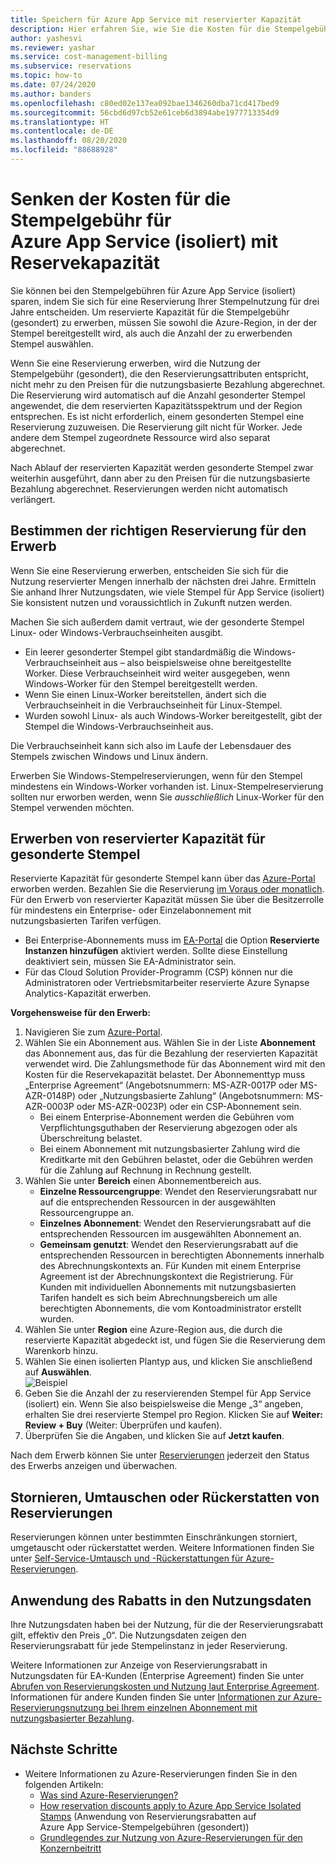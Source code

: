 ```yaml
---
title: Speichern für Azure App Service mit reservierter Kapazität
description: Hier erfahren Sie, wie Sie die Kosten für die Stempelgebühr für Azure App Service (isoliert) mit Reservekapazität senken können.
author: yashesvi
ms.reviewer: yashar
ms.service: cost-management-billing
ms.subservice: reservations
ms.topic: how-to
ms.date: 07/24/2020
ms.author: banders
ms.openlocfilehash: c80ed02e137ea092bae1346260dba71cd417bed9
ms.sourcegitcommit: 56cbd6d97cb52e61ceb6d3894abe1977713354d9
ms.translationtype: HT
ms.contentlocale: de-DE
ms.lasthandoff: 08/20/2020
ms.locfileid: "88688928"
---
```

# <a name="save-costs-for-azure-app-service-isolated-stamp-fee-with-reserved-capacity"></a>Senken der Kosten für die Stempelgebühr für Azure App Service (isoliert) mit Reservekapazität

Sie können bei den Stempelgebühren für Azure App Service (isoliert) sparen, indem Sie sich für eine Reservierung Ihrer Stempelnutzung für drei Jahre entscheiden. Um reservierte Kapazität für die Stempelgebühr (gesondert) zu erwerben, müssen Sie sowohl die Azure-Region, in der der Stempel bereitgestellt wird, als auch die Anzahl der zu erwerbenden Stempel auswählen.

Wenn Sie eine Reservierung erwerben, wird die Nutzung der Stempelgebühr (gesondert), die den Reservierungsattributen entspricht, nicht mehr zu den Preisen für die nutzungsbasierte Bezahlung abgerechnet. Die Reservierung wird automatisch auf die Anzahl gesonderter Stempel angewendet, die dem reservierten Kapazitätsspektrum und der Region entsprechen. Es ist nicht erforderlich, einem gesonderten Stempel eine Reservierung zuzuweisen. Die Reservierung gilt nicht für Worker. Jede andere dem Stempel zugeordnete Ressource wird also separat abgerechnet.

Nach Ablauf der reservierten Kapazität werden gesonderte Stempel zwar weiterhin ausgeführt, dann aber zu den Preisen für die nutzungsbasierte Bezahlung abgerechnet. Reservierungen werden nicht automatisch verlängert.

## <a name="determine-the-right-reservation-to-purchase"></a>Bestimmen der richtigen Reservierung für den Erwerb

Wenn Sie eine Reservierung erwerben, entscheiden Sie sich für die Nutzung reservierter Mengen innerhalb der nächsten drei Jahre. Ermitteln Sie anhand Ihrer Nutzungsdaten, wie viele Stempel für App Service (isoliert) Sie konsistent nutzen und voraussichtlich in Zukunft nutzen werden.

Machen Sie sich außerdem damit vertraut, wie der gesonderte Stempel Linux- oder Windows-Verbrauchseinheiten ausgibt.

- Ein leerer gesonderter Stempel gibt standardmäßig die Windows-Verbrauchseinheit aus – also beispielsweise ohne bereitgestellte Worker. Diese Verbrauchseinheit wird weiter ausgegeben, wenn Windows-Worker für den Stempel bereitgestellt werden.
- Wenn Sie einen Linux-Worker bereitstellen, ändert sich die Verbrauchseinheit in die Verbrauchseinheit für Linux-Stempel.
- Wurden sowohl Linux- als auch Windows-Worker bereitgestellt, gibt der Stempel die Windows-Verbrauchseinheit aus.

Die Verbrauchseinheit kann sich also im Laufe der Lebensdauer des Stempels zwischen Windows und Linux ändern.

Erwerben Sie Windows-Stempelreservierungen, wenn für den Stempel mindestens ein Windows-Worker vorhanden ist. Linux-Stempelreservierung sollten nur erworben werden, wenn Sie _ausschließlich_ Linux-Worker für den Stempel verwenden möchten.

## <a name="buy-isolated-stamp-reserved-capacity"></a>Erwerben von reservierter Kapazität für gesonderte Stempel

Reservierte Kapazität für gesonderte Stempel kann über das [Azure-Portal](https://portal.azure.com/#blade/Microsoft_Azure_Reservations/CreateBlade/referrer/documentation/filters/%7B%22reservedResourceType%22%3A%22AppService%22%7D) erworben werden. Bezahlen Sie die Reservierung [im Voraus oder monatlich](monthly-payments-reservations.md). Für den Erwerb von reservierter Kapazität müssen Sie über die Besitzerrolle für mindestens ein Enterprise- oder Einzelabonnement mit nutzungsbasierten Tarifen verfügen.

- Bei Enterprise-Abonnements muss im [EA-Portal](https://ea.azure.com/) die Option **Reservierte Instanzen hinzufügen** aktiviert werden. Sollte diese Einstellung deaktiviert sein, müssen Sie EA-Administrator sein.
- Für das Cloud Solution Provider-Programm (CSP) können nur die Administratoren oder Vertriebsmitarbeiter reservierte Azure Synapse Analytics-Kapazität erwerben.

**Vorgehensweise für den Erwerb:**

1. Navigieren Sie zum [Azure-Portal](https://portal.azure.com/#blade/Microsoft_Azure_Reservations/CreateBlade/referrer/documentation/filters/%7B%22reservedResourceType%22%3A%22AppService%22%7D).
1. Wählen Sie ein Abonnement aus. Wählen Sie in der Liste **Abonnement** das Abonnement aus, das für die Bezahlung der reservierten Kapazität verwendet wird. Die Zahlungsmethode für das Abonnement wird mit den Kosten für die Reservekapazität belastet. Der Abonnementtyp muss „Enterprise Agreement“ (Angebotsnummern: MS-AZR-0017P oder MS-AZR-0148P) oder „Nutzungsbasierte Zahlung“ (Angebotsnummern: MS-AZR-0003P oder MS-AZR-0023P) oder ein CSP-Abonnement sein.
    - Bei einem Enterprise-Abonnement werden die Gebühren vom Verpflichtungsguthaben der Reservierung abgezogen oder als Überschreitung belastet.
    - Bei einem Abonnement mit nutzungsbasierter Zahlung wird die Kreditkarte mit den Gebühren belastet, oder die Gebühren werden für die Zahlung auf Rechnung in Rechnung gestellt.
1. Wählen Sie unter **Bereich** einen Abonnementbereich aus.
    - **Einzelne Ressourcengruppe**: Wendet den Reservierungsrabatt nur auf die entsprechenden Ressourcen in der ausgewählten Ressourcengruppe an.
    - **Einzelnes Abonnement**: Wendet den Reservierungsrabatt auf die entsprechenden Ressourcen im ausgewählten Abonnement an.
    - **Gemeinsam genutzt**: Wendet den Reservierungsrabatt auf die entsprechenden Ressourcen in berechtigten Abonnements innerhalb des Abrechnungskontexts an. Für Kunden mit einem Enterprise Agreement ist der Abrechnungskontext die Registrierung. Für Kunden mit individuellen Abonnements mit nutzungsbasierten Tarifen handelt es sich beim Abrechnungsbereich um alle berechtigten Abonnements, die vom Kontoadministrator erstellt wurden.
1. Wählen Sie unter **Region** eine Azure-Region aus, die durch die reservierte Kapazität abgedeckt ist, und fügen Sie die Reservierung dem Warenkorb hinzu.
1. Wählen Sie einen isolierten Plantyp aus, und klicken Sie anschließend auf **Auswählen**.  
    ![Beispiel ](./media/prepay-app-service-isolated-stamp/app-service-isolated-stamp-select.png)
1. Geben Sie die Anzahl der zu reservierenden Stempel für App Service (isoliert) ein. Wenn Sie also beispielsweise die Menge „3“ angeben, erhalten Sie drei reservierte Stempel pro Region. Klicken Sie auf **Weiter: Review + Buy** (Weiter: Überprüfen und kaufen).
1. Überprüfen Sie die Angaben, und klicken Sie auf **Jetzt kaufen**.

Nach dem Erwerb können Sie unter [Reservierungen](https://portal.azure.com/#blade/Microsoft_Azure_Reservations/ReservationsBrowseBlade) jederzeit den Status des Erwerbs anzeigen und überwachen.

## <a name="cancel-exchange-or-refund-reservations"></a>Stornieren, Umtauschen oder Rückerstatten von Reservierungen

Reservierungen können unter bestimmten Einschränkungen storniert, umgetauscht oder rückerstattet werden. Weitere Informationen finden Sie unter [Self-Service-Umtausch und -Rückerstattungen für Azure-Reservierungen](exchange-and-refund-azure-reservations.md).

## <a name="discount-application-shown-in-usage-data"></a>Anwendung des Rabatts in den Nutzungsdaten

Ihre Nutzungsdaten haben bei der Nutzung, für die der Reservierungsrabatt gilt, effektiv den Preis „0“. Die Nutzungsdaten zeigen den Reservierungsrabatt für jede Stempelinstanz in jeder Reservierung.

Weitere Informationen zur Anzeige von Reservierungsrabatt in Nutzungsdaten für EA-Kunden (Enterprise Agreement) finden Sie unter [Abrufen von Reservierungskosten und Nutzung laut Enterprise Agreement](understand-reserved-instance-usage-ea.md). Informationen für andere Kunden finden Sie unter [Informationen zur Azure-Reservierungsnutzung bei Ihrem einzelnen Abonnement mit nutzungsbasierter Bezahlung](understand-reserved-instance-usage.md).

## <a name="next-steps"></a>Nächste Schritte

- Weitere Informationen zu Azure-Reservierungen finden Sie in den folgenden Artikeln:
  - [Was sind Azure-Reservierungen?](save-compute-costs-reservations.md)
  - [How reservation discounts apply to Azure App Service Isolated Stamps](reservation-discount-app-service-isolated-stamp.md) (Anwendung von Reservierungsrabatten auf Azure App Service-Stempelgebühren (gesondert))
  - [Grundlegendes zur Nutzung von Azure-Reservierungen für den Konzernbeitritt](understand-reserved-instance-usage-ea.md)
